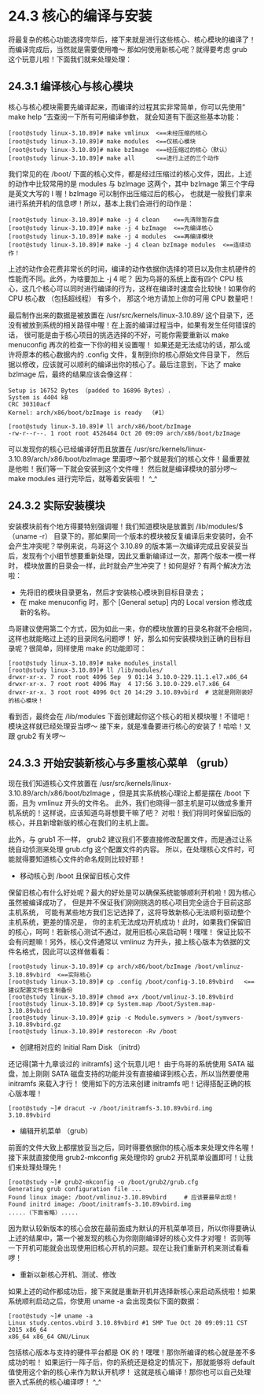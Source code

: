 # 24.3 核心的编译与安装

将最复杂的核心功能选择完毕后，接下来就是进行这些核心、核心模块的编译了！而编译完成后，当然就是需要使用噜～ 那如何使用新核心呢？就得要考虑 grub 这个玩意儿啦！下面我们就来处理处理：

## 24.3.1 编译核心与核心模块

核心与核心模块需要先编译起来，而编译的过程其实非常简单，你可以先使用“ make help ”去查阅一下所有可用编译参数， 就会知道有下面这些基本功能：

```shell
[root@study linux-3.10.89]# make vmlinux  <==未经压缩的核心
[root@study linux-3.10.89]# make modules  <==仅核心模块
[root@study linux-3.10.89]# make bzImage  <==经压缩过的核心（默认）
[root@study linux-3.10.89]# make all      <==进行上述的三个动作
```

我们常见的在 /boot/ 下面的核心文件，都是经过压缩过的核心文件，因此，上述的动作中比较常用的是 modules 与 bzImage 这两个，其中 bzImage 第三个字母是英文大写的 I 喔！bzImage 可以制作出压缩过后的核心， 也就是一般我们拿来进行系统开机的信息啰！所以，基本上我们会进行的动作是：

```shell
[root@study linux-3.10.89]# make -j 4 clean    <==先清除暂存盘
[root@study linux-3.10.89]# make -j 4 bzImage  <==先编译核心
[root@study linux-3.10.89]# make -j 4 modules  <==再编译模块
[root@study linux-3.10.89]# make -j 4 clean bzImage modules  <==连续动作！
```

上述的动作会花费非常长的时间，编译的动作依据你选择的项目以及你主机硬件的性能而不同。此外，为啥要加上 -j 4 呢？ 因为鸟哥的系统上面有四个 CPU 核心，这几个核心可以同时进行编译的行为，这样在编译时速度会比较快！如果你的 CPU 核心数 （包括超线程） 有多个， 那这个地方请加上你的可用 CPU 数量吧！

最后制作出来的数据是被放置在 /usr/src/kernels/linux-3.10.89/ 这个目录下，还没有被放到系统的相关路径中喔！在上面的编译过程当中，如果有发生任何错误的话， 很可能是由于核心项目的挑选选择的不好，可能你需要重新以 make menuconfig 再次的检查一下你的相关设置喔！ 如果还是无法成功的话，那么或许将原本的核心数据内的 .config 文件，复制到你的核心原始文件目录下， 然后据以修改，应该就可以顺利的编译出你的核心了。最后注意到，下达了 make bzImage 后，最终的结果应该会像这样：

```shell
Setup is 16752 Bytes （padded to 16896 Bytes）.
System is 4404 kB
CRC 30310acf
Kernel: arch/x86/boot/bzImage is ready  （#1）

[root@study linux-3.10.89]# ll arch/x86/boot/bzImage
-rw-r--r--. 1 root root 4526464 Oct 20 09:09 arch/x86/boot/bzImage
```

可以发现你的核心已经编译好而且放置在 /usr/src/kernels/linux-3.10.89/arch/x86/boot/bzImage 里面啰～那个就是我们的核心文件！最重要就是他啦！我们等一下就会安装到这个文件哩！ 然后就是编译模块的部分啰～ make modules 进行完毕后，就等着安装啦！ ^\_^

## 24.3.2 实际安装模块

安装模块前有个地方得要特别强调喔！我们知道模块是放置到 /lib/modules/\$（uname -r） 目录下的，那如果同一个版本的模块被反复编译后来安装时，会不会产生冲突呢？举例来说，鸟哥这个 3.10.89 的版本第一次编译完成且安装妥当后，发现有个小细节想要重新处理，因此又重新编译过一次，那两个版本一模一样时， 模块放置的目录会一样，此时就会产生冲突了！如何是好？有两个解决方法啦：

-   先将旧的模块目录更名，然后才安装核心模块到目标目录去；
-   在 make menuconfig 时，那个 [General setup] 内的 Local version 修改成新的名称。

鸟哥建议使用第二个方式，因为如此一来，你的模块放置的目录名称就不会相同，这样也就能略过上述的目录同名问题啰！ 好，那么如何安装模块到正确的目标目录呢？很简单，同样使用 make 的功能即可：

```shell
[root@study linux-3.10.89]# make modules_install
[root@study linux-3.10.89]# ll /lib/modules/
drwxr-xr-x. 7 root root 4096 Sep  9 01:14 3.10.0-229.11.1.el7.x86_64
drwxr-xr-x. 7 root root 4096 May  4 17:56 3.10.0-229.el7.x86_64
drwxr-xr-x. 3 root root 4096 Oct 20 14:29 3.10.89vbird  # 这就是刚刚装好的核心模块！
```

看到否，最终会在 /lib/modules 下面创建起你这个核心的相关模块喔！不错吧！模块这样就已经处理妥当啰～ 接下来，就是准备要进行核心的安装了！哈哈！又跟 grub2 有关啰～

## 24.3.3 开始安装新核心与多重核心菜单 （grub）

现在我们知道核心文件放置在 /usr/src/kernels/linux-3.10.89/arch/x86/boot/bzImage ，但是其实系统核心理论上都是摆在 /boot 下面，且为 vmlinuz 开头的文件名。 此外，我们也晓得一部主机是可以做成多重开机系统的！这样说，应该知道鸟哥想要干嘛了吧？ 对啦！我们将同时保留旧版的核心，并且新增新版的核心在我们的主机上面。

此外，与 grub1 不一样， grub2 建议我们不要直接修改配置文件，而是通过让系统自动侦测来处理 grub.cfg 这个配置文件的内容。 所以，在处理核心文件时，可能就得要知道核心文件的命名规则比较好耶！

-   移动核心到 /boot 且保留旧核心文件

保留旧核心有什么好处呢？最大的好处是可以确保系统能够顺利开机啦！因为核心虽然被编译成功了， 但是并不保证我们刚刚挑选的核心项目完全适合于目前这部主机系统， 可能有某些地方我们忘记选择了，这将导致新核心无法顺利驱动整个主机系统，更差的情况是， 你的主机无法成功开机成功！此时，如果我们保留旧的核心，呵呵！若新核心测试不通过，就用旧核心来启动啊！嘿嘿！ 保证比较不会有问题嘛！另外，核心文件通常以 vmlinuz 为开头，接上核心版本为依据的文件名格式，因此可以这样做看看：

```shell
[root@study linux-3.10.89]# cp arch/x86/boot/bzImage /boot/vmlinuz-3.10.89vbird  <==实际核心
[root@study linux-3.10.89]# cp .config /boot/config-3.10.89vbird   <==建议配置文件也复制备份
[root@study linux-3.10.89]# chmod a+x /boot/vmlinuz-3.10.89vbird
[root@study linux-3.10.89]# cp System.map /boot/System.map-3.10.89vbird
[root@study linux-3.10.89]# gzip -c Module.symvers > /boot/symvers-3.10.89vbird.gz
[root@study linux-3.10.89]# restorecon -Rv /boot
```

-   创建相对应的 Initial Ram Disk （initrd）

还记得[第十九章谈过的 initramfs] 这个玩意儿吧！ 由于鸟哥的系统使用 SATA 磁盘，加上刚刚 SATA 磁盘支持的功能并没有直接编译到核心去，所以当然要使用 initramfs 来载入才行！ 使用如下的方法来创建 initramfs 吧！记得搭配正确的核心版本喔！

```shell
[root@study ~]# dracut -v /boot/initramfs-3.10.89vbird.img 3.10.89vbird
```

-   编辑开机菜单 （grub）

前面的文件大致上都摆放妥当之后，同时得要依据你的核心版本来处理文件名喔！接下来就直接使用 grub2-mkconfig 来处理你的 grub2 开机菜单设置即可！让我们来处理处理先！

```shell
[root@study ~]# grub2-mkconfig -o /boot/grub2/grub.cfg
Generating grub configuration file ...
Found linux image: /boot/vmlinuz-3.10.89vbird     # 应该要最早出现！
Found initrd image: /boot/initramfs-3.10.89vbird.img
.....（下面省略）.....
```

因为默认较新版本的核心会放在最前面成为默认的开机菜单项目，所以你得要确认上述的结果中，第一个被发现的核心为你刚刚编译好的核心文件才对喔！ 否则等一下开机可能就会出现使用旧核心开机的问题。现在让我们重新开机来测试看看啰！

-   重新以新核心开机、测试、修改

如果上述的动作都成功后，接下来就是重新开机并选择新核心来启动系统啦！如果系统顺利启动之后，你使用 uname -a 会出现类似下面的数据：

```shell
[root@study ~]# uname -a
Linux study.centos.vbird 3.10.89vbird #1 SMP Tue Oct 20 09:09:11 CST 2015 x86_64 
x86_64 x86_64 GNU/Linux
```

包括核心版本与支持的硬件平台都是 OK 的！嘿嘿！那你所编译的核心就是差不多成功的啦！ 如果运行一阵子后，你的系统还是稳定的情况下，那就能够将 default 值使用这个新的核心来作为默认开机啰！ 这就是核心编译！那你也可以自己处理嵌入式系统的核心编译啰！ ^\_^